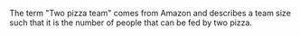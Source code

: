 The term "Two pizza team" comes from Amazon and describes a team size such that it is the number of people that can be fed by two pizza.
